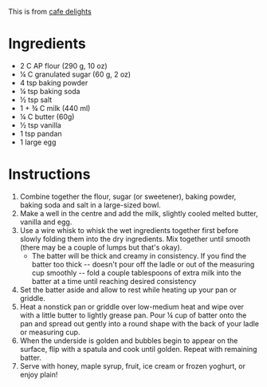 This is from [cafe delights](https://cafedelites.com/best-fluffy-pancakes/)

# Ingredients
* 2 C AP flour (290 g, 10 oz)
* ¼ C granulated sugar (60 g, 2 oz)
* 4 tsp baking powder
* ¼ tsp baking soda
* ½ tsp salt
* 1 + ¾ C milk (440 ml)
* ¼ C butter (60g)
* ½ tsp vanilla
* 1 tsp pandan
* 1 large egg

# Instructions
1. Combine together the flour, sugar (or sweetener), baking powder, baking soda and salt in a large-sized bowl.
2. Make a well in the centre and add the milk, slightly cooled melted butter, vanilla and egg.
3. Use a wire whisk to whisk the wet ingredients together first before slowly folding them into the dry ingredients. Mix together until smooth (there may be a couple of lumps but that's okay).
    * The batter will be thick and creamy in consistency. If you find the batter too thick -- doesn't pour off the ladle or out of the measuring cup smoothly -- fold a couple tablespoons of extra milk into the batter at a time until reaching desired consistency
4. Set the batter aside and allow to rest while heating up your pan or griddle. 
5. Heat a nonstick pan or griddle over low-medium heat and wipe over with a little butter to lightly grease pan. Pour ¼ cup of batter onto the pan and spread out gently into a round shape with the back of your ladle or measuring cup.
6. When the underside is golden and bubbles begin to appear on the surface, flip with a spatula and cook until golden. Repeat with remaining batter.
7. Serve with honey, maple syrup, fruit, ice cream or frozen yoghurt, or enjoy plain!

